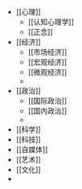 - [[心理]]
	- [[认知心理学]]
	- [[正念]]
- [[经济]]
	- [[市场经济]]
	- [[宏观经济]]
	- [[微观经济]]
	-
- [[政治]]
	- [[国际政治]]
	- [[国内政治]]
	-
- [[科学]]
- [[科技]]
- [[自媒体]]
- [[艺术]]
- [[文化]]
-